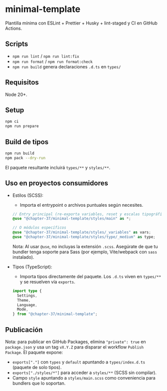 # minimal-template

Plantilla mínima con ESLint + Prettier + Husky + lint-staged y CI en GitHub Actions.

## Scripts

- `npm run lint` / `npm run lint:fix`
- `npm run format` / `npm run format:check`
- `npm run build` genera declaraciones `.d.ts` en `types/`

## Requisitos

Node 20+.

## Setup

```bash
npm ci
npm run prepare
```

## Build de tipos

```bash
npm run build
npm pack --dry-run
```

El paquete resultante incluirá `types/**` y `styles/**`.

## Uso en proyectos consumidores

- Estilos (SCSS):
  - Importa el entrypoint o archivos puntuales según necesites.

  ```scss
  // Entry principal (re-exporta variables, reset y escalas tipográficas)
  @use "@chapter-37/minimal-template/styles/main" as *;

  // O módulos específicos
  @use "@chapter-37/minimal-template/styles/_variables" as vars;
  @use "@chapter-37/minimal-template/styles/type/_medium" as type;
  ```

  Nota: Al usar `@use`, no incluyas la extensión `.scss`. Asegúrate de que tu bundler tenga soporte para Sass (por ejemplo, Vite/webpack con `sass` instalado).

- Tipos (TypeScript):
  - Importa tipos directamente del paquete. Los `.d.ts` viven en `types/**` y se resuelven vía `exports`.

  ```ts
  import type {
    Settings,
    Theme,
    Language,
    Mode,
  } from "@chapter-37/minimal-template";
  ```

## Publicación

Nota: para publicar en GitHub Packages, elimina `"private": true` en `package.json` y usa un tag `vX.Y.Z` para disparar el workflow `Publish Package`. El paquete expone:

- `exports["."]` con `types` y `default` apuntando a `types/index.d.ts` (paquete de solo tipos).
- `exports["./styles/*"]` para acceder a `styles/**` (SCSS sin compilar).
- Campo `style` apuntando a `styles/main.scss` como conveniencia para bundlers que lo soportan.
